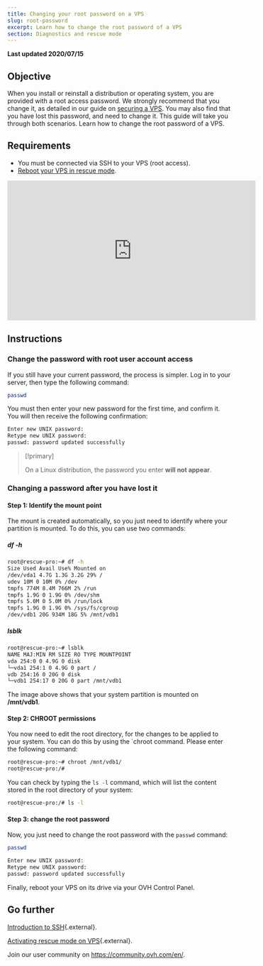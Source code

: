 ```yaml
---
title: Changing your root password on a VPS
slug: root-password
excerpt: Learn how to change the root password of a VPS
section: Diagnostics and rescue mode
---
```


**Last updated 2020/07/15**

## Objective

When you install or reinstall a distribution or operating system, you are provided with a root access password. We strongly recommend that you change it, as detailed in our guide on [securing a VPS](../tips-for-securing-a-vps/). You may also find that you have lost this password, and need to change it. This guide will take you through both scenarios.
Learn how to change the root password of a VPS.

## Requirements

- You must be connected via SSH to your VPS (root access).
- [Reboot your VPS in rescue mode](../rescue/).

<iframe width="560" height="315" src="https://www.youtube.com/embed/ua1qoTMq35g?rel=0" frameborder="0" allow="autoplay; encrypted-media" allowfullscreen></iframe>

## Instructions

### Change the password with root user account access

If you still have your current password, the process is simpler. Log in to your server, then type the following command:

```sh
passwd
```

You must then enter your new password for the first time, and confirm it. You will then receive the following confirmation:

```sh
Enter new UNIX password:
Retype new UNIX password:
passwd: password updated successfully
```

> [!primary]
>
> On a Linux distribution, the password you enter **will not appear**.
> 

### Changing a password after you have lost it

#### Step 1: Identify the mount point

The mount is created automatically, so you just need to identify where your partition is mounted. To do this, you can use two commands:

##### df -h

```sh
root@rescue-pro:~# df -h
Size Used Avail Use% Mounted on
/dev/vda1 4.7G 1.3G 3.2G 29% /
udev 10M 0 10M 0% /dev
tmpfs 774M 8.4M 766M 2% /run
tmpfs 1.9G 0 1.9G 0% /dev/shm
tmpfs 5.0M 0 5.0M 0% /run/lock
tmpfs 1.9G 0 1.9G 0% /sys/fs/cgroup
/dev/vdb1 20G 934M 18G 5% /mnt/vdb1
```

##### lsblk

```sh
root@rescue-pro:~# lsblk
NAME MAJ:MIN RM SIZE RO TYPE MOUNTPOINT
vda 254:0 0 4.9G 0 disk
└─vda1 254:1 0 4.9G 0 part /
vdb 254:16 0 20G 0 disk
└─vdb1 254:17 0 20G 0 part /mnt/vdb1
```

The image above shows that your system partition is mounted on **/mnt/vdb1**.


#### Step 2: CHROOT permissions

You now need to edit the root directory, for the changes to be applied to your system. You can do this by using the `chroot command. Please enter the following command:

```sh
root@rescue-pro:~# chroot /mnt/vdb1/
root@rescue-pro:/#
```

You can check by typing the `ls -l` command, which will list the content stored in the root directory of your system:

```sh
root@rescue-pro:/# ls -l
```

#### Step 3: change the root password

Now, you just need to change the root password with the `passwd` command:

```sh
passwd
```
```sh
Enter new UNIX password:
Retype new UNIX password:
passwd: password updated successfully
```

Finally, reboot your VPS on its drive via your OVH Control Panel.

## Go further

[Introduction to SSH](../../dedicated/ssh-introduction/){.external}.

[Activating rescue mode on VPS](../rescue/){.external}.

Join our user community on <https://community.ovh.com/en/>.

